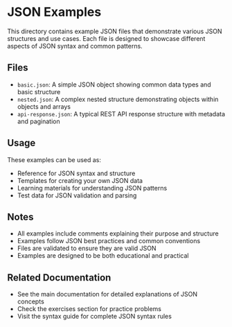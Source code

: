 # JSON Examples

This directory contains example JSON files that demonstrate various JSON structures and use cases. Each file is designed to showcase different aspects of JSON syntax and common patterns.

## Files

- `basic.json`: A simple JSON object showing common data types and basic structure
- `nested.json`: A complex nested structure demonstrating objects within objects and arrays
- `api-response.json`: A typical REST API response structure with metadata and pagination

## Usage

These examples can be used as:
- Reference for JSON syntax and structure
- Templates for creating your own JSON data
- Learning materials for understanding JSON patterns
- Test data for JSON validation and parsing

## Notes

- All examples include comments explaining their purpose and structure
- Examples follow JSON best practices and common conventions
- Files are validated to ensure they are valid JSON
- Examples are designed to be both educational and practical

## Related Documentation

- See the main documentation for detailed explanations of JSON concepts
- Check the exercises section for practice problems
- Visit the syntax guide for complete JSON syntax rules 